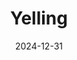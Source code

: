 ---
title: "Yelling"
cloudflare_id: "c447bd00-b7c4-4f5d-1454-a63166ed7300"
date: 2024-12-31
image: "https://photos.jmkettle.com/yelling.webp"
alt: "Friend Yelling "
categories: []
draft: false
--- 